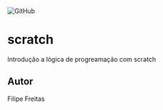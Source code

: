 ![GitHub](https://img.shields.io/github/license/evfillipe/scratch?style=flat-square)
# scratch
Introdução a lógica de progreamação com scratch
## Autor
Filipe Freitas
